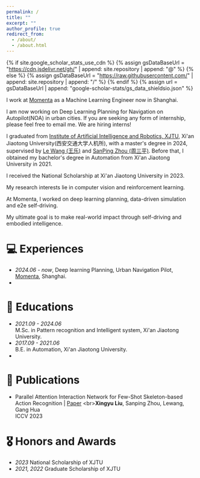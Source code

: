 ```yaml
---
permalink: /
title: ""
excerpt: ""
author_profile: true
redirect_from: 
  - /about/
  - /about.html
---
```


{% if site.google_scholar_stats_use_cdn %}
{% assign gsDataBaseUrl = "https://cdn.jsdelivr.net/gh/" | append: site.repository | append: "@" %}
{% else %}
{% assign gsDataBaseUrl = "https://raw.githubusercontent.com/" | append: site.repository | append: "/" %}
{% endif %}
{% assign url = gsDataBaseUrl | append: "google-scholar-stats/gs_data_shieldsio.json" %}

<span class='anchor' id='about-me'></span>

I work at [Momenta](https://www.momenta.cn/) as a Machine Learning Engineer now in Shanghai.

I am now working on Deep Learning Planning for Navigation on Autopilot(NOA) in urban cities. If you are seeking any form of internship, please feel free to email me. We are hiring interns!

I graduated from [Institute of Artificial Intelligence and Robotics, XJTU](http://www.aiar.xjtu.edu.cn/), Xi'an Jiaotong University(西安交通大学人机所), with a master's degree in 2024, supervised by [Le Wang (王乐)](https://gr.xjtu.edu.cn/web/lewang) 
and [SanPing Zhou (周三平)](https://gr.xjtu.edu.cn/web/spzhou). Before that, I obtained my bachelor's degree in Automation from Xi'an Jiaotong University in 2021.

I received the National Scholarship at Xi'an Jiaotong University in 2023.

My research interests lie in computer vision and reinforcement learning.

At Momenta, I worked on deep learning planning, data-driven simulation and e2e self-driving.

My ultimate goal is to make real-world impact through self-driving and embodied intelligence. 

# 💻 Experiences
- *2024.06 - now*, Deep learning Planning, Urban Navigation Pilot, [Momenta](https://www.momenta.cn/), Shanghai.
- 
# 📖 Educations
- *2021.09 - 2024.06* <br> M.Sc. in Pattern recognition and Intelligent system, Xi'an Jiaotong University.
- *2017.09 - 2021.06* <br> B.E. in Automation, Xi'an Jiaotong University.
- 
# 📝 Publications 
- Parallel Attention Interaction Network for Few-Shot Skeleton-based Action Recognition \| [Paper]([https://arxiv.org/abs/2310.13512](https://openaccess.thecvf.com/content/ICCV2023/papers/Liu_Parallel_Attention_Interaction_Network_for_Few-Shot_Skeleton-Based_Action_Recognition_ICCV_2023_paper.pdf))
<br>**Xingyu Liu**, Sanping Zhou, Lewang, Gang Hua
<br> ICCV 2023


# 🎖 Honors and Awards
- *2023* National Scholarship of XJTU
- *2021, 2022* Graduate Scholarship of XJTU
